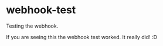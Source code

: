 # webhook-test
Testing the webhook.

If you are seeing this the webhook test worked. It really did! :D
